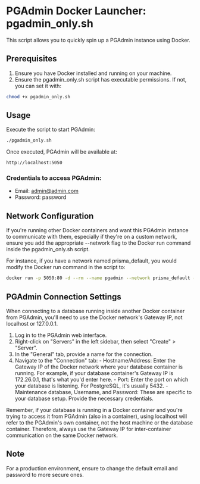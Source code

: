 # PGAdmin Docker Launcher: pgadmin_only.sh
This script allows you to quickly spin up a PGAdmin instance using Docker.
## Prerequisites
  1. Ensure you have Docker installed and running on your machine.
  2. Ensure the pgadmin_only.sh script has executable permissions. If not, you can set it with:

```bash
chmod +x pgadmin_only.sh
```

## Usage

Execute the script to start PGAdmin:

```bash
./pgadmin_only.sh
```

Once executed, PGAdmin will be available at:

```bash
http://localhost:5050
```

### Credentials to access PGAdmin:
  - Email: admin@admin.com
  - Password: password

## Network Configuration

If you're running other Docker containers and want this PGAdmin instance to communicate with them, especially if they're on a custom network, ensure you add the appropriate --network flag to the Docker run command inside the pgadmin_only.sh script.

For instance, if you have a network named prisma_default, you would modify the Docker run command in the script to:

```bash
docker run -p 5050:80 -d --rm --name pgadmin --network prisma_default -e PGADMIN_DEFAULT_EMAIL=admin@admin.com -e PGADMIN_DEFAULT_PASSWORD=password -e PGADMIN_LISTEN_PORT=80 -e HKEY_CLASSES_ROOT=text/javascript dpage/pgadmin4
```

## PGAdmin Connection Settings
When connecting to a database running inside another Docker container from PGAdmin, you'll need to use the Docker network's Gateway IP, not localhost or 127.0.0.1.
  1. Log in to the PGAdmin web interface.
  2. Right-click on "Servers" in the left sidebar, then select "Create" > "Server".
  3. In the "General" tab, provide a name for the connection.
  4. Navigate to the "Connection" tab:
    - Hostname/Address: Enter the Gateway IP of the Docker network where your database container is running. For example, if your database container's Gateway IP is 172.26.0.1, that's what you'd enter here.
    - Port: Enter the port on which your database is listening. For PostgreSQL, it's usually 5432.
    - Maintenance database, Username, and Password: These are specific to your database setup. Provide the necessary credentials.

Remember, if your database is running in a Docker container and you're trying to access it from PGAdmin (also in a container), using localhost will refer to the PGAdmin's own container, not the host machine or the database container. Therefore, always use the Gateway IP for inter-container communication on the same Docker network.

## Note

For a production environment, ensure to change the default email and password to more secure ones.